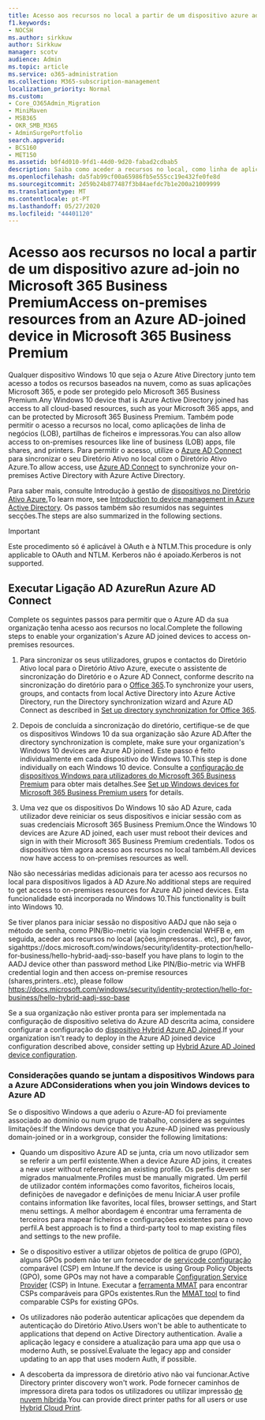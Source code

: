 ```yaml
---
title: Acesso aos recursos no local a partir de um dispositivo azure ad-join no Microsoft 365 Business
f1.keywords:
- NOCSH
ms.author: sirkkuw
author: Sirkkuw
manager: scotv
audience: Admin
ms.topic: article
ms.service: o365-administration
ms.collection: M365-subscription-management
localization_priority: Normal
ms.custom:
- Core_O365Admin_Migration
- MiniMaven
- MSB365
- OKR_SMB_M365
- AdminSurgePortfolio
search.appverid:
- BCS160
- MET150
ms.assetid: b0f4d010-9fd1-44d0-9d20-fabad2cdbab5
description: Saiba como aceder a recursos no local, como linha de aplicações de negócios, partilhas de ficheiros e impressoras de um dispositivo Azure Ative Directory que se juntou ao Windows 10.
ms.openlocfilehash: da5fab99cf00a65986fb5e555cc19e432fe0fe8d
ms.sourcegitcommit: 2d59b24b877487f3b84aefdc7b1e200a21009999
ms.translationtype: MT
ms.contentlocale: pt-PT
ms.lasthandoff: 05/27/2020
ms.locfileid: "44401120"
---
```

# <a name="access-on-premises-resources-from-an-azure-ad-joined-device-in-microsoft-365-business-premium"></a><span data-ttu-id="a7308-103">Acesso aos recursos no local a partir de um dispositivo azure ad-join no Microsoft 365 Business Premium</span><span class="sxs-lookup"><span data-stu-id="a7308-103">Access on-premises resources from an Azure AD-joined device in Microsoft 365 Business Premium</span></span>

<span data-ttu-id="a7308-104">Qualquer dispositivo Windows 10 que seja o Azure Ative Directory junto tem acesso a todos os recursos baseados na nuvem, como as suas aplicações Microsoft 365, e pode ser protegido pelo Microsoft 365 Business Premium.</span><span class="sxs-lookup"><span data-stu-id="a7308-104">Any Windows 10 device that is Azure Active Directory joined has access to all cloud-based resources, such as your Microsoft 365 apps, and can be protected by Microsoft 365 Business Premium.</span></span> <span data-ttu-id="a7308-105">Também pode permitir o acesso a recursos no local, como aplicações de linha de negócios (LOB), partilhas de ficheiros e impressoras.</span><span class="sxs-lookup"><span data-stu-id="a7308-105">You can also allow access to on-premises resources like line of business (LOB) apps, file shares, and printers.</span></span> <span data-ttu-id="a7308-106">Para permitir o acesso, utilize o [Azure AD Connect](https://docs.microsoft.com/azure/active-directory/connect/active-directory-aadconnect) para sincronizar o seu Diretório Ativo no local com o Diretório Ativo Azure.</span><span class="sxs-lookup"><span data-stu-id="a7308-106">To allow access, use [Azure AD Connect](https://docs.microsoft.com/azure/active-directory/connect/active-directory-aadconnect) to synchronize your on-premises Active Directory with Azure Active Directory.</span></span> 

<span data-ttu-id="a7308-107">Para saber mais, consulte Introdução à gestão de [dispositivos no Diretório Ativo Azure.](https://docs.microsoft.com/azure/active-directory/device-management-introduction)</span><span class="sxs-lookup"><span data-stu-id="a7308-107">To learn more, see [Introduction to device management in Azure Active Directory](https://docs.microsoft.com/azure/active-directory/device-management-introduction).</span></span>
<span data-ttu-id="a7308-108">Os passos também são resumidos nas seguintes secções.</span><span class="sxs-lookup"><span data-stu-id="a7308-108">The steps are also summarized in the following sections.</span></span>

> [!IMPORTANT]
> <span data-ttu-id="a7308-109">Este procedimento só é aplicável à OAuth e à NTLM.</span><span class="sxs-lookup"><span data-stu-id="a7308-109">This procedure is only applicable to OAuth and NTLM.</span></span> <span data-ttu-id="a7308-110">Kerberos não é apoiado.</span><span class="sxs-lookup"><span data-stu-id="a7308-110">Kerberos is not supported.</span></span>
 
## <a name="run-azure-ad-connect"></a><span data-ttu-id="a7308-111">Executar Ligação AD Azure</span><span class="sxs-lookup"><span data-stu-id="a7308-111">Run Azure AD Connect</span></span>

<span data-ttu-id="a7308-112">Complete os seguintes passos para permitir que o Azure AD da sua organização tenha acesso aos recursos no local.</span><span class="sxs-lookup"><span data-stu-id="a7308-112">Complete the following steps to enable your organization's Azure AD joined devices to access on-premises resources.</span></span>
  
1. <span data-ttu-id="a7308-113">Para sincronizar os seus utilizadores, grupos e contactos do Diretório Ativo local para o Diretório Ativo Azure, execute o assistente de sincronização do Diretório e o Azure AD Connect, conforme descrito na sincronização do diretório para o [Office 365](https://docs.microsoft.com/office365/enterprise/set-up-directory-synchronization).</span><span class="sxs-lookup"><span data-stu-id="a7308-113">To synchronize your users, groups, and contacts from local Active Directory into Azure Active Directory, run the Directory synchronization wizard and Azure AD Connect as described in [Set up directory synchronization for Office 365](https://docs.microsoft.com/office365/enterprise/set-up-directory-synchronization).</span></span>
    
2. <span data-ttu-id="a7308-114">Depois de concluída a sincronização do diretório, certifique-se de que os dispositivos Windows 10 da sua organização são Azure AD.</span><span class="sxs-lookup"><span data-stu-id="a7308-114">After the directory synchronization is complete, make sure your organization's Windows 10 devices are Azure AD joined.</span></span> <span data-ttu-id="a7308-115">Este passo é feito individualmente em cada dispositivo do Windows 10.</span><span class="sxs-lookup"><span data-stu-id="a7308-115">This step is done individually on each Windows 10 device.</span></span> <span data-ttu-id="a7308-116">Consulte a [configuração de dispositivos Windows para utilizadores do Microsoft 365 Business Premium](set-up-windows-devices.md) para obter mais detalhes.</span><span class="sxs-lookup"><span data-stu-id="a7308-116">See [Set up Windows devices for Microsoft 365 Business Premium users](set-up-windows-devices.md) for details.</span></span> 
    
3. <span data-ttu-id="a7308-117">Uma vez que os dispositivos Do Windows 10 são AD Azure, cada utilizador deve reiniciar os seus dispositivos e iniciar sessão com as suas credenciais Microsoft 365 Business Premium.</span><span class="sxs-lookup"><span data-stu-id="a7308-117">Once the Windows 10 devices are Azure AD joined, each user must reboot their devices and sign in with their Microsoft 365 Business Premium credentials.</span></span> <span data-ttu-id="a7308-118">Todos os dispositivos têm agora acesso aos recursos no local também.</span><span class="sxs-lookup"><span data-stu-id="a7308-118">All devices now have access to on-premises resources as well.</span></span>
    
<span data-ttu-id="a7308-119">Não são necessárias medidas adicionais para ter acesso aos recursos no local para dispositivos ligados à AD Azure.</span><span class="sxs-lookup"><span data-stu-id="a7308-119">No additional steps are required to get access to on-premises resources for Azure AD joined devices.</span></span> <span data-ttu-id="a7308-120">Esta funcionalidade está incorporada no Windows 10.</span><span class="sxs-lookup"><span data-stu-id="a7308-120">This functionality is built into Windows 10.</span></span> 

<span data-ttu-id="a7308-121">Se tiver planos para iniciar sessão no dispositivo AADJ que não seja o método de senha, como PIN/Bio-metric via login credencial WHFB e, em seguida, aceder aos recursos no local (ações,impressoras.. etc), por favor, sigahttps://docs.microsoft.com/windows/security/identity-protection/hello-for-business/hello-hybrid-aadj-sso-base</span><span class="sxs-lookup"><span data-stu-id="a7308-121">If you have plans to login to the AADJ device other than password method Like PIN/Bio-metric via WHFB credential login and then access on-premise resources (shares,printers..etc), please follow https://docs.microsoft.com/windows/security/identity-protection/hello-for-business/hello-hybrid-aadj-sso-base</span></span>
  
<span data-ttu-id="a7308-122">Se a sua organização não estiver pronta para ser implementada na configuração de dispositivo seletiva do Azure AD descrita acima, considere configurar a configuração do [dispositivo Hybrid Azure AD Joined](manage-windows-devices.md).</span><span class="sxs-lookup"><span data-stu-id="a7308-122">If your organization isn't ready to deploy in the Azure AD joined device configuration described above, consider setting up [Hybrid Azure AD Joined device configuration](manage-windows-devices.md).</span></span>
  
### <a name="considerations-when-you-join-windows-devices-to-azure-ad"></a><span data-ttu-id="a7308-123">Considerações quando se juntam a dispositivos Windows para a Azure AD</span><span class="sxs-lookup"><span data-stu-id="a7308-123">Considerations when you join Windows devices to Azure AD</span></span>

<span data-ttu-id="a7308-124">Se o dispositivo Windows a que aderiu o Azure-AD foi previamente associado ao domínio ou num grupo de trabalho, considere as seguintes limitações:</span><span class="sxs-lookup"><span data-stu-id="a7308-124">If the Windows device that you Azure-AD joined was previously domain-joined or in a workgroup, consider the following limitations:</span></span>
  
- <span data-ttu-id="a7308-125">Quando um dispositivo Azure AD se junta, cria um novo utilizador sem se referir a um perfil existente.</span><span class="sxs-lookup"><span data-stu-id="a7308-125">When a device Azure AD joins, it creates a new user without referencing an existing profile.</span></span> <span data-ttu-id="a7308-126">Os perfis devem ser migrados manualmente.</span><span class="sxs-lookup"><span data-stu-id="a7308-126">Profiles must be manually migrated.</span></span> <span data-ttu-id="a7308-127">Um perfil de utilizador contém informações como favoritos, ficheiros locais, definições de navegador e definições de menu Iniciar.</span><span class="sxs-lookup"><span data-stu-id="a7308-127">A user profile contains information like favorites, local files, browser settings, and Start menu settings.</span></span> <span data-ttu-id="a7308-128">A melhor abordagem é encontrar uma ferramenta de terceiros para mapear ficheiros e configurações existentes para o novo perfil.</span><span class="sxs-lookup"><span data-stu-id="a7308-128">A best approach is to find a third-party tool to map existing files and settings to the new profile.</span></span>

- <span data-ttu-id="a7308-129">Se o dispositivo estiver a utilizar objetos de política de grupo (GPO), alguns GPOs podem não ter um fornecedor de [serviçode configuração](https://docs.microsoft.com/windows/configuration/provisioning-packages/how-it-pros-can-use-configuration-service-providers) comparável (CSP) em Intune.</span><span class="sxs-lookup"><span data-stu-id="a7308-129">If the device is using Group Policy Objects (GPO), some GPOs may not have a comparable [Configuration Service Provider](https://docs.microsoft.com/windows/configuration/provisioning-packages/how-it-pros-can-use-configuration-service-providers) (CSP) in Intune.</span></span> <span data-ttu-id="a7308-130">Executar a [ferramenta MMAT](https://www.microsoft.com/download/details.aspx?id=45520) para encontrar CSPs comparáveis para GPOs existentes.</span><span class="sxs-lookup"><span data-stu-id="a7308-130">Run the [MMAT tool](https://www.microsoft.com/download/details.aspx?id=45520) to find comparable CSPs for existing GPOs.</span></span>

- <span data-ttu-id="a7308-131">Os utilizadores não poderão autenticar aplicações que dependem da autenticação do Diretório Ativo.</span><span class="sxs-lookup"><span data-stu-id="a7308-131">Users won't be able to authenticate to applications that depend on Active Directory authentication.</span></span> <span data-ttu-id="a7308-132">Avalie a aplicação legacy e considere a atualização para uma app que usa o moderno Auth, se possível.</span><span class="sxs-lookup"><span data-stu-id="a7308-132">Evaluate the legacy app and consider updating to an app that uses modern Auth, if possible.</span></span>

- <span data-ttu-id="a7308-133">A descoberta da impressora de diretório ativo não vai funcionar.</span><span class="sxs-lookup"><span data-stu-id="a7308-133">Active Directory printer discovery won't work.</span></span> <span data-ttu-id="a7308-134">Pode fornecer caminhos de impressora direta para todos os utilizadores ou utilizar impressão [de nuvem híbrida](https://docs.microsoft.com/windows-server/administration/hybrid-cloud-print/hybrid-cloud-print-deploy).</span><span class="sxs-lookup"><span data-stu-id="a7308-134">You can provide direct printer paths for all users or use [Hybrid Cloud Print](https://docs.microsoft.com/windows-server/administration/hybrid-cloud-print/hybrid-cloud-print-deploy).</span></span>
